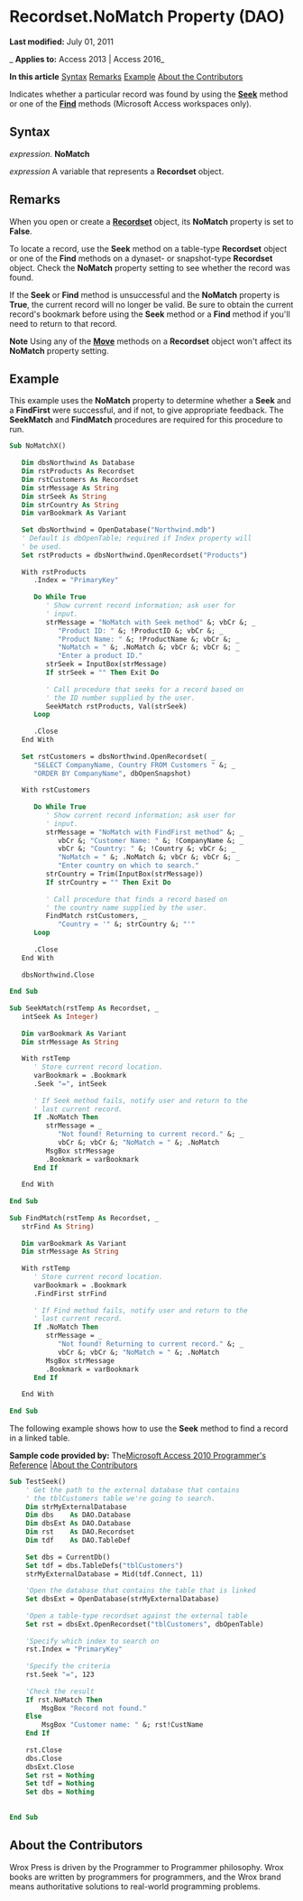 
# Recordset.NoMatch Property (DAO)

 **Last modified:** July 01, 2011

 _ **Applies to:** Access 2013 | Access 2016_

 **In this article**
[Syntax](#sectionSection0)
[Remarks](#sectionSection1)
[Example](#sectionSection2)
[About the Contributors](#AboutContributors)


Indicates whether a particular record was found by using the  **[Seek](ef83d909-c962-b016-7d33-36eacdc25c2c.md)** method or one of the **[Find](5fcf78cd-7d2c-2e47-14e5-996f2e14ff51.md)** methods (Microsoft Access workspaces only).

## Syntax
<a name="sectionSection0"> </a>

 _expression_. **NoMatch**

 _expression_ A variable that represents a **Recordset** object.


## Remarks
<a name="sectionSection1"> </a>

When you open or create a  **[Recordset](9774232c-e6da-175b-fc7f-ed2ab7908fa0.md)** object, its **NoMatch** property is set to **False**.

To locate a record, use the  **Seek** method on a table-type **Recordset** object or one of the **Find** methods on a dynaset- or snapshot-type **Recordset** object. Check the **NoMatch** property setting to see whether the record was found.

If the  **Seek** or **Find** method is unsuccessful and the **NoMatch** property is **True**, the current record will no longer be valid. Be sure to obtain the current record's bookmark before using the **Seek** method or a **Find** method if you'll need to return to that record.




 **Note**  Using any of the  **[Move](338f7e86-6997-b80a-fc7a-a395d10b4a62.md)** methods on a **Recordset** object won't affect its **NoMatch** property setting.


## Example
<a name="sectionSection2"> </a>

This example uses the  **NoMatch** property to determine whether a **Seek** and a **FindFirst** were successful, and if not, to give appropriate feedback. The **SeekMatch** and **FindMatch** procedures are required for this procedure to run.


```vb
Sub NoMatchX() 
 
   Dim dbsNorthwind As Database 
   Dim rstProducts As Recordset 
   Dim rstCustomers As Recordset 
   Dim strMessage As String 
   Dim strSeek As String 
   Dim strCountry As String 
   Dim varBookmark As Variant 
 
   Set dbsNorthwind = OpenDatabase("Northwind.mdb") 
   ' Default is dbOpenTable; required if Index property will  
   ' be used. 
   Set rstProducts = dbsNorthwind.OpenRecordset("Products") 
 
   With rstProducts 
      .Index = "PrimaryKey" 
 
      Do While True 
         ' Show current record information; ask user for  
         ' input. 
         strMessage = "NoMatch with Seek method" &; vbCr &; _ 
            "Product ID: " &; !ProductID &; vbCr &; _ 
            "Product Name: " &; !ProductName &; vbCr &; _ 
            "NoMatch = " &; .NoMatch &; vbCr &; vbCr &; _ 
            "Enter a product ID." 
         strSeek = InputBox(strMessage) 
         If strSeek = "" Then Exit Do 
 
         ' Call procedure that seeks for a record based on  
         ' the ID number supplied by the user. 
         SeekMatch rstProducts, Val(strSeek) 
      Loop 
 
      .Close 
   End With 
 
   Set rstCustomers = dbsNorthwind.OpenRecordset( _ 
      "SELECT CompanyName, Country FROM Customers " &; _ 
      "ORDER BY CompanyName", dbOpenSnapshot) 
 
   With rstCustomers 
 
      Do While True 
         ' Show current record information; ask user for  
         ' input. 
         strMessage = "NoMatch with FindFirst method" &; _ 
            vbCr &; "Customer Name: " &; !CompanyName &; _ 
            vbCr &; "Country: " &; !Country &; vbCr &; _ 
            "NoMatch = " &; .NoMatch &; vbCr &; vbCr &; _ 
            "Enter country on which to search." 
         strCountry = Trim(InputBox(strMessage)) 
         If strCountry = "" Then Exit Do 
 
         ' Call procedure that finds a record based on  
         ' the country name supplied by the user. 
         FindMatch rstCustomers, _ 
            "Country = '" &; strCountry &; "'" 
      Loop 
 
      .Close 
   End With 
 
   dbsNorthwind.Close 
 
End Sub 
 
Sub SeekMatch(rstTemp As Recordset, _ 
   intSeek As Integer) 
 
   Dim varBookmark As Variant 
   Dim strMessage As String 
 
   With rstTemp 
      ' Store current record location. 
      varBookmark = .Bookmark 
      .Seek "=", intSeek 
 
      ' If Seek method fails, notify user and return to the  
      ' last current record. 
      If .NoMatch Then 
         strMessage = _ 
            "Not found! Returning to current record." &; _ 
            vbCr &; vbCr &; "NoMatch = " &; .NoMatch 
         MsgBox strMessage 
         .Bookmark = varBookmark 
      End If 
 
   End With 
 
End Sub 
 
Sub FindMatch(rstTemp As Recordset, _ 
   strFind As String) 
 
   Dim varBookmark As Variant 
   Dim strMessage As String 
 
   With rstTemp 
      ' Store current record location. 
      varBookmark = .Bookmark 
      .FindFirst strFind 
 
      ' If Find method fails, notify user and return to the  
      ' last current record. 
      If .NoMatch Then 
         strMessage = _ 
            "Not found! Returning to current record." &; _ 
            vbCr &; vbCr &; "NoMatch = " &; .NoMatch 
         MsgBox strMessage 
         .Bookmark = varBookmark 
      End If 
 
   End With 
 
End Sub
```

The following example shows how to use the  **Seek** method to find a record in a linked table.

 **Sample code provided by:** The[Microsoft Access 2010 Programmer's Reference](http://www.wrox.com/WileyCDA/WroxTitle/Access-2010-Programmer-s-Reference.productCd-0470591668.mdl) |[About the Contributors](#AboutContributors)




```vb
Sub TestSeek()
    ' Get the path to the external database that contains
    ' the tblCustomers table we're going to search.
    Dim strMyExternalDatabase
    Dim dbs    As DAO.Database
    Dim dbsExt As DAO.Database
    Dim rst    As DAO.Recordset
    Dim tdf    As DAO.TableDef
    
    Set dbs = CurrentDb()
    Set tdf = dbs.TableDefs("tblCustomers")
    strMyExternalDatabase = Mid(tdf.Connect, 11)
    
    'Open the database that contains the table that is linked
    Set dbsExt = OpenDatabase(strMyExternalDatabase)
    
    'Open a table-type recordset against the external table
    Set rst = dbsExt.OpenRecordset("tblCustomers", dbOpenTable)
    
    'Specify which index to search on
    rst.Index = "PrimaryKey"
    
    'Specify the criteria
    rst.Seek "=", 123
    
    'Check the result
    If rst.NoMatch Then
        MsgBox "Record not found."
    Else
        MsgBox "Customer name: " &; rst!CustName
    End If
    
    rst.Close
    dbs.Close
    dbsExt.Close
    Set rst = Nothing
    Set tdf = Nothing
    Set dbs = Nothing
    
    
End Sub
```


## About the Contributors
<a name="AboutContributors"> </a>

Wrox Press is driven by the Programmer to Programmer philosophy. Wrox books are written by programmers for programmers, and the Wrox brand means authoritative solutions to real-world programming problems. 


